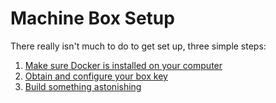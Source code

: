 # Machine Box Setup

There really isn't much to do to get set up, three simple steps:

1. [Make sure Docker is installed on your computer](/developer/machine-box/setup/docker)
1. [Obtain and configure your box key](/developer/machine-box/setup/box-key)
1. [Build something astonishing](/developer/machine-box/boxes/tagbox/recognizing-images)
